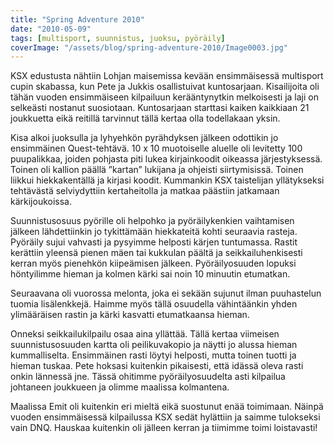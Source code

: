 ```yaml
---
title: "Spring Adventure 2010"
date: "2010-05-09"
tags: [multisport, suunnistus, juoksu, pyöräily]
coverImage: "/assets/blog/spring-adventure-2010/Image0003.jpg"
---
```


KSX edustusta nähtiin Lohjan maisemissa kevään ensimmäisessä multisport
cupin skabassa, kun Pete ja Jukkis osallistuivat kuntosarjaan.
Kisailijoita oli tähän vuoden ensimmäiseen kilpailuun kerääntynytkin
melkoisesti ja laji on selkeästi nostanut suosiotaan. Kuntosarjaan
starttasi kaiken kaikkiaan 21 joukkuetta eikä reitillä tarvinnut tällä
kertaa olla todellakaan yksin.

Kisa alkoi juoksulla ja lyhyehkön pyrähdyksen jälkeen odottikin jo
ensimmäinen Quest-tehtävä. 10 x 10 muotoiselle aluelle oli levitetty 100
puupalikkaa, joiden pohjasta piti lukea kirjainkoodit oikeassa
järjestyksessä. Toinen oli kallion päällä ”kartan” lukijana ja ohjeisti
siirtymisissä. Toinen liikkui hiekkakentällä ja kirjasi koodit.
Kummankin KSX taistelijan yllätykseksi tehtävästä selviydyttiin
kertaheitolla ja matkaa päästiin jatkamaan kärkijoukoissa.

Suunnistusosuus pyörille oli helpohko ja pyöräilykenkien vaihtamisen
jälkeen lähdettiinkin jo tykittämään hiekkateitä kohti seuraavia
rasteja. Pyöräily sujui vahvasti ja pysyimme helposti kärjen tuntumassa.
Rastit kerättiin yleensä pienen mäen tai kukkulan päältä ja
seikkailuhenkisesti kerran myös pienehkön kiipeämisen jälkeen.
Pyöräilyosuuden lopuksi höntyilimme hieman ja kolmen kärki sai noin 10
minuutin etumatkan.

Seuraavana oli vuorossa melonta, joka ei sekään sujunut ilman
puuhastelun tuomia lisälenkkejä. Haimme myös tällä osuudella
vähintäänkin yhden ylimääräisen rastin ja kärki kasvatti etumatkaansa
hieman.

Onneksi seikkailukilpailu osaa aina yllättää. Tällä kertaa viimeisen
suunnistusosuuden kartta oli peilikuvakopio ja näytti jo alussa hieman
kummalliselta. Ensimmäinen rasti löytyi helposti, mutta toinen tuotti ja
hieman tuskaa. Pete hoksasi kuitenkin pikaisesti, että idässä oleva
rasti onkin lännessä jne. Tässä ohitimme pyöräilyosuudelta asti
kilpailua johtaneen joukkueen ja olimme maalissa kolmantena.

Maalissa Emit oli kuitenkin eri mieltä eikä suostunut enää toimimaan.
Näinpä vuoden ensimmäisessä kilpailussa KSX sedät hylättiin ja saimme
tulokseksi vain DNQ. Hauskaa kuitenkin oli jälleen kerran ja tiimimme
toimi loistavasti!